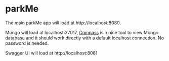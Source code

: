 # parkMe

The main parkMe app will load at http://localhost:8080.

Mongo will load at localhost:27017, [Compass](https://www.mongodb.com/products/compass)  is a nice tool to view Mongo database and it should work directly with a default localhost connection. No password is needed.
 
Swagger UI will load at http://localhost:8081


